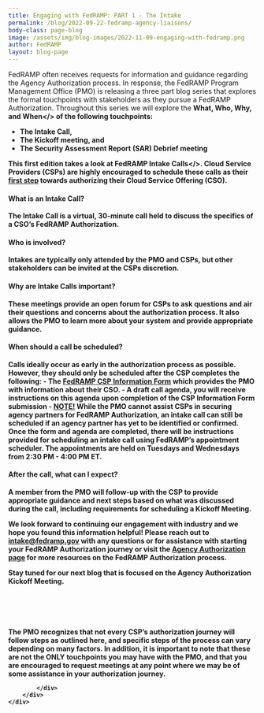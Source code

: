 ```yaml
---
title: Engaging with FedRAMP: PART 1 - The Intake
permalink: /blog/2022-09-22-fedramp-agency-liaisons/
body-class: page-blog
image: /assets/img/blog-images/2022-11-09-engaging-with-fedramp.png
author: FedRAMP
layout: blog-page
---
```

FedRAMP often receives requests for information and guidance regarding the Agency Authorization process. In response, the FedRAMP Program Management Office (PMO) is releasing a three part blog series that explores the formal touchpoints with stakeholders as they pursue a FedRAMP Authorization. Throughout this series we will explore the <b>What, Who, Why, and When</> of the following touchpoints:
- The Intake Call, 
- The Kickoff meeting, and 
- The Security Assessment Report (SAR) Debrief meeting
  
This first edition takes a look at <b>FedRAMP Intake Calls</>. Cloud Service Providers (CSPs) are highly encouraged to schedule these calls as their <u>first step</u> towards authorizing their Cloud Service Offering (CSO). 

<h4>What is an Intake Call?</h4> 
The Intake Call is a virtual, 30-minute call held to discuss the specifics of a CSO’s FedRAMP Authorization. 

<h4>Who is involved?</h4> 
Intakes are typically only attended by the PMO and CSPs, but other stakeholders can be invited at the CSPs discretion.

<h4>Why are Intake Calls important?</h4> 
These meetings provide an open forum for CSPs to ask questions and air their questions and concerns about the authorization process. It also allows the PMO to learn more about your system and provide appropriate guidance.

<h4>When should a call be scheduled?</h4>
Calls ideally occur as early in the authorization process as possible. However, they should only be scheduled after the CSP completes the following:
- The <a href="https://docs.google.com/forms/d/e/1FAIpQLScU4_x5UK53d0PUUDsOdqWyzUvAN1-yFJ1NxffT7PkGkCiuPg/viewform?usp=sf_link" target="_blank" rel="noopener noreferrer">FedRAMP CSP Information Form</a> which provides the PMO with information about their CSO.
- A draft call agenda, you will receive instructions on this agenda upon completion of the CSP Information Form submission
- <b><u>NOTE!</b></u> While the PMO cannot assist CSPs in securing agency partners for FedRAMP Authorization, an intake call can still be scheduled if an agency partner has yet to be identified or confirmed.
Once the form and agenda are completed, there will be instructions provided for scheduling an intake call using FedRAMP’s appointment scheduler. The appointments are held on Tuesdays and Wednesdays from 2:30 PM - 4:00 PM ET. 

<h4>After the call, what can I expect?</h4>  
A member from the PMO will follow-up with the CSP to provide appropriate guidance and next steps based on what was discussed during the call, including requirements for scheduling a Kickoff Meeting.

We look forward to continuing our engagement with industry and we hope you found this information helpful! Please reach out to <a href="mailto:intake@fedramp.gov">intake@fedramp.gov</a> with any questions or for assistance with starting your FedRAMP Authorization journey or visit the <a href="https://www.fedramp.gov/agency-authorization/" target="_blank" rel="noopener noreferrer">Agency Authorization page</a> for more resources on the FedRAMP Authorization process.   

Stay tuned for our next blog that is focused on the Agency Authorization Kickoff Meeting.

<section class="fedramp-page-container lightest-gray-bkg" style="margin-top:40px">
	<div class="grid-container " style="padding: 2rem 0" >
		<div class="full-row grid-row">
			<div class="full-col desktop:grid-col-12">
<p>The PMO recognizes that not every CSP’s authorization journey will follow steps as outlined here, and specific steps of the process can vary depending on many factors. In addition, it is important to note that these are not the ONLY touchpoints you may have with the PMO, and that you are encouraged to request meetings at any point where we may be of some assistance in your authorization journey.</p>
</p>


			</div>
		</div>
	</div>
</section>
